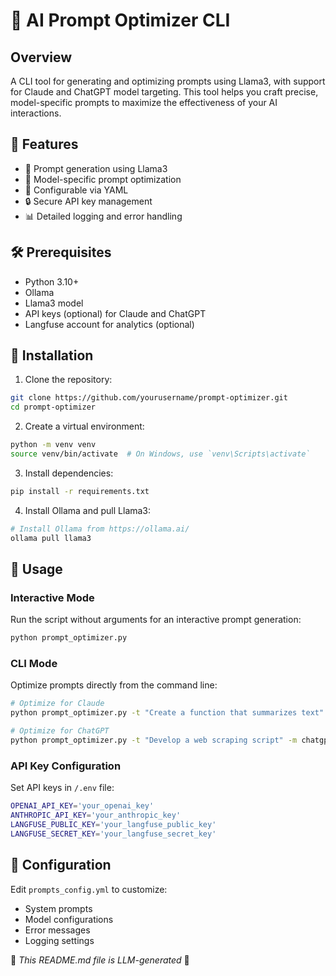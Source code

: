 # 🚀 AI Prompt Optimizer CLI

## Overview

A CLI tool for generating and optimizing prompts using Llama3, with support for Claude and ChatGPT model targeting. This tool helps you craft precise, model-specific prompts to maximize the effectiveness of your AI interactions.

## 🌟 Features

- 🤖 Prompt generation using Llama3
- 🎯 Model-specific prompt optimization
- 📝 Configurable via YAML
- 🔒 Secure API key management
- 📊 Detailed logging and error handling

## 🛠 Prerequisites

- Python 3.10+
- Ollama
- Llama3 model
- API keys (optional) for Claude and ChatGPT
- Langfuse account for analytics (optional)

## 🔧 Installation

1. Clone the repository:
```bash
git clone https://github.com/yourusername/prompt-optimizer.git
cd prompt-optimizer
```

2. Create a virtual environment:
```bash
python -m venv venv
source venv/bin/activate  # On Windows, use `venv\Scripts\activate`
```

3. Install dependencies:
```bash
pip install -r requirements.txt
```

4. Install Ollama and pull Llama3:
```bash
# Install Ollama from https://ollama.ai/
ollama pull llama3
```

## 🚀 Usage

### Interactive Mode

Run the script without arguments for an interactive prompt generation:

```bash
python prompt_optimizer.py
```

### CLI Mode

Optimize prompts directly from the command line:

```bash
# Optimize for Claude
python prompt_optimizer.py -t "Create a function that summarizes text" -m claude

# Optimize for ChatGPT
python prompt_optimizer.py -t "Develop a web scraping script" -m chatgpt
```

### API Key Configuration

Set API keys in `/.env` file:
```bash
OPENAI_API_KEY='your_openai_key'
ANTHROPIC_API_KEY='your_anthropic_key'
LANGFUSE_PUBLIC_KEY='your_langfuse_public_key'
LANGFUSE_SECRET_KEY='your_langfuse_secret_key'
```

## 📝 Configuration

Edit `prompts_config.yml` to customize:
- System prompts
- Model configurations
- Error messages
- Logging settings


🤫 *This README.md file is LLM-generated* 🤫